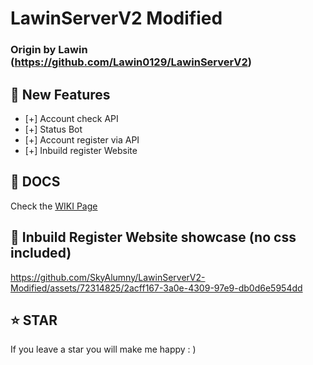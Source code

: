 # LawinServerV2 Modified
###  Origin by Lawin (https://github.com/Lawin0129/LawinServerV2)

## 📂 New Features

- [+] Account check API
- [+] Status Bot
- [+] Account register via API
- [+] Inbuild register Website

## 📄 DOCS

Check the [WIKI Page](https://github.com/SkyAlumny/LawinServerV2-Modified/wiki)

## 🎥 Inbuild Register Website showcase (no css included)

https://github.com/SkyAlumny/LawinServerV2-Modified/assets/72314825/2acff167-3a0e-4309-97e9-db0d6e5954dd

## ⭐️ STAR

If you leave a star you will make me happy : )
